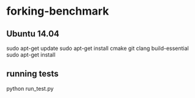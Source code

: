 # forking-benchmark


## Ubuntu 14.04
sudo apt-get update
sudo apt-get install cmake git clang build-essential 
sudo apt-get install 


## running tests
python run_test.py
